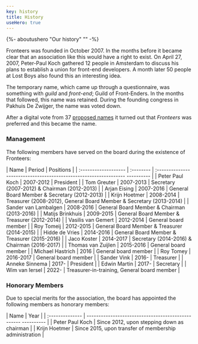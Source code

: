 ```yaml
---
key: history
title: History
useHero: true
---
```

{%- aboutushero "Our history" "" -%}
<br /> <!-- strange bug, if there's no <br /> tag the next paragraph doesn't get a paragraph tag -->

Fronteers was founded in October 2007. In the months before it became clear that an association like this would have a right to exist. On April 27, 2007, Peter-Paul Koch gathered 12 people in Amsterdam to discuss his plans to establish a union for front-end developers. A month later 50 people at Lost Boys also found this an interesting idea.

The temporary name, which came up through a questionnaire, was something with *guild* and *front-end*; Guild of Front-Enders. In the months that followed, this name was retained. During the founding congress in Pakhuis De Zwijger, the name was voted down.

After a digital vote from 37 [proposed names](/en/organisation/history/names) it turned out that *Fronteers* was preferred and this became the name.

### Management

The following members have served on the board during the existence of Fronteers:

| Name | Period | Positions |
| :------------------- | :-------- | :---------------------------------------------------------------- ---------- |
| Peter Paul Koch | 2007-2012 | President |
| Tom Greuter | 2007-2013 | Secretary (2007-2012) & Chairman (2012-2013) |
| Arjan Eising | 2007-2016 | General Board Member & Secretary (2012-2013) |
| Krijn Hoetmer | 2008-2014 | Treasurer (2008-2012), General Board Member & Secretary (2013-2014) |
| Sander van Lambalgen | 2008-2016 | General Board Member & Chairman (2013-2016) |
| Matijs Brinkhuis | 2009-2015 | General Board Member & Treasurer (2012-2014) |
| Vasilis van Gemert | 2012-2014 | General board member |
| Roy Tomeij | 2012-2015 | General Board Member & Treasurer (2014-2015) |
| Hidde de Vries | 2014-2016 | General Board Member & Treasurer (2015-2016) |
| Jaco Koster | 2014-2017 | Secretary (2014-2016) & Chairman (2016-2017) |
| Thomas van Zuijlen | 2015-2016 | General board member |
| Michael Hastrich | 2016 | General board member |
| Roy Tomey | 2016-2017 | General board member |
| Sander Vink | 2016- | Treasurer |
| Anneke Sinnema | 2017- | President |
| Edwin Martin | 2017- | Secretary |
| Wim van Iersel | 2022- | Treasurer-in-training, General board member |

### Honorary Members

Due to special merits for the association, the board has appointed the following members as honorary members:

| Name | Year | 
| :-------------- | -------------------------------------------------- ---------- |
| Peter Paul Koch | Since 2012, upon stepping down as chairman |
| Krijn Hoetmer | Since 2015, upon transfer of membership administration |
